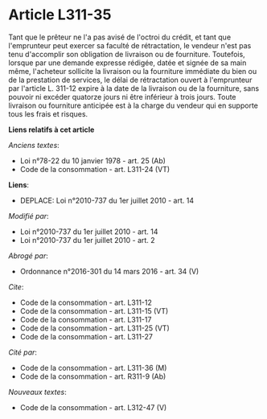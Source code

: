 # Article L311-35

Tant que le prêteur ne l'a pas avisé de l'octroi du crédit, et tant que l'emprunteur peut exercer sa faculté de rétractation,
le vendeur n'est pas tenu d'accomplir son obligation de livraison ou de fourniture. Toutefois, lorsque par une demande
expresse rédigée, datée et signée de sa main même, l'acheteur sollicite la livraison ou la fourniture immédiate du bien ou de
la prestation de services, le délai de rétractation ouvert à l'emprunteur par l'article L. 311-12 expire à la date de la
livraison ou de la fourniture, sans pouvoir ni excéder quatorze jours ni être inférieur à trois jours. Toute livraison ou
fourniture anticipée est à la charge du vendeur qui en supporte tous les frais et risques.

**Liens relatifs à cet article**

_Anciens textes_:

  - Loi n°78-22 du 10 janvier 1978 - art. 25 (Ab)
  - Code de la consommation - art. L311-24 (VT)

**Liens**:

  - DEPLACE: Loi n°2010-737 du 1er juillet 2010 - art. 14

_Modifié par_:

  - Loi n°2010-737 du 1er juillet 2010 - art. 14
  - Loi n°2010-737 du 1er juillet 2010 - art. 2

_Abrogé par_:

  - Ordonnance n°2016-301 du 14 mars 2016 - art. 34 (V)

_Cite_:

  - Code de la consommation - art. L311-12
  - Code de la consommation - art. L311-15 (VT)
  - Code de la consommation - art. L311-17
  - Code de la consommation - art. L311-25 (VT)
  - Code de la consommation - art. L311-27

_Cité par_:

  - Code de la consommation - art. L311-36 (M)
  - Code de la consommation - art. R311-9 (Ab)

_Nouveaux textes_:

  - Code de la consommation - art. L312-47 (V)
